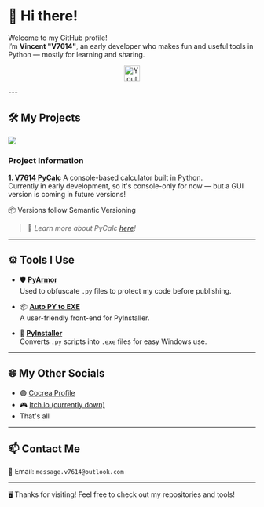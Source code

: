 # 👋 Hi there!

Welcome to my GitHub profile!  
I’m **Vincent "V7614"**, an early developer who makes fun and useful tools in Python — mostly for learning and sharing.
<p align="center">
  <a href="https://www.youtube.com/@V7614TechYT"><img width="32px" alt="Youtube" title="Youtube" src="https://i.imgur.com/qiXu7b2.png"/></a>
</p>
---

## 🛠️ My Projects


<p align="left">
  <a href="https://github.com/V7614/V7614-PyCalc">
    <img align="center" src="https://github-readme-stats.vercel.app/api/pin/?username=V7614&repo=V7614-PyCalc&theme=transparent&hide_border=true" />
  </a>
</p>

### Project Information

**1. [V7614 PyCalc](https://github.com/V7614/V7614-PyCalc)**
A console-based calculator built in Python.  
Currently in early development, so it's console-only for now — but a GUI version is coming in future versions!

📦 Versions follow Semantic Versioning

> 🧠 *Learn more about PyCalc [here](https://github.com/V7614/V7614-PyCalc)!*

---

## ⚙️ Tools I Use

- 🛡️ [**PyArmor**](https://pyarmor.dashingsoft.com/)  
  Used to obfuscate `.py` files to protect my code before publishing.

- 📦 [**Auto PY to EXE**](https://pypi.org/project/auto-py-to-exe/)  
  A user-friendly front-end for PyInstaller.

- 🧰 [**PyInstaller**](https://pypi.org/project/pyinstaller/)  
  Converts `.py` scripts into `.exe` files for easy Windows use.

---

## 🌐 My Other Socials
  
- 🟣 [Cocrea Profile](https://cocrea.world/@v7614)
- 🎮 [Itch.io (currently down)](https://v7614.itch.io)
- That's all

---

## 📫 Contact Me

📧 Email: `message.v7614@outlook.com`

---

🖥️ Thanks for visiting! Feel free to check out my repositories and tools!
